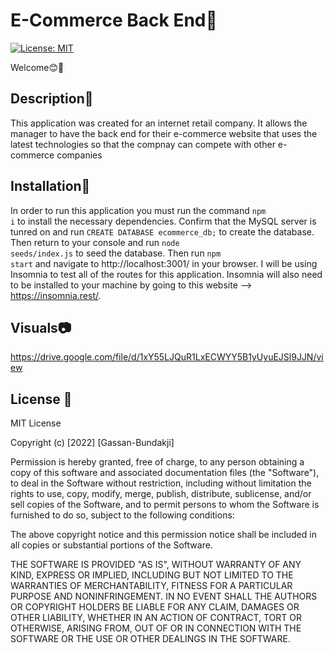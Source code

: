 # E-Commerce Back End🛒

[![License: MIT](https://img.shields.io/badge/License-MIT-yellow.svg)](https://opensource.org/licenses/MIT)

Welcome😊👋

## Description📝

This application was created for an internet retail company. It allows the manager to have the back end for their e-commerce website that uses the latest technologies so that the compnay can compete with other e-commerce companies

## Installation🚀

In order to run this application you must run the command  <code>npm i</code> to install the necessary dependencies. Confirm that the MySQL server is tunred on and run <code>CREATE DATABASE ecommerce_db;</code> to create the database. Then return to your console and run <code>node seeds/index.js</code> to seed the database. Then run <code>npm start</code> and navigate to http://localhost:3001/ in your browser. I will be using Insomnia to test all of the routes for this application. Insomnia will also need to be installed to your machine by going to this website --> https://insomnia.rest/.

## Visuals📷

https://drive.google.com/file/d/1xY55LJQuR1LxECWYY5B1yUyuEJSl9JJN/view

## License 🔑

MIT License

Copyright (c) [2022] [Gassan-Bundakji]

Permission is hereby granted, free of charge, to any person obtaining a copy of this software and associated documentation files (the "Software"), to deal in the Software without restriction, including without limitation the rights to use, copy, modify, merge, publish, distribute, sublicense, and/or sell copies of the Software, and to permit persons to whom the Software is furnished to do so, subject to the following conditions:

The above copyright notice and this permission notice shall be included in all copies or substantial portions of the Software.

THE SOFTWARE IS PROVIDED "AS IS", WITHOUT WARRANTY OF ANY KIND, EXPRESS OR IMPLIED, INCLUDING BUT NOT LIMITED TO THE WARRANTIES OF MERCHANTABILITY, FITNESS FOR A PARTICULAR PURPOSE AND NONINFRINGEMENT. IN NO EVENT SHALL THE AUTHORS OR COPYRIGHT HOLDERS BE LIABLE FOR ANY CLAIM, DAMAGES OR OTHER LIABILITY, WHETHER IN AN ACTION OF CONTRACT, TORT OR OTHERWISE, ARISING FROM, OUT OF OR IN CONNECTION WITH THE SOFTWARE OR THE USE OR OTHER DEALINGS IN THE SOFTWARE.